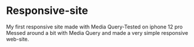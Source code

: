 # Responsive-site
My first responsive site made with Media Query-Tested on iphone 12 pro
Messed around a bit with Media Query and made a very simple responsive web-site.
